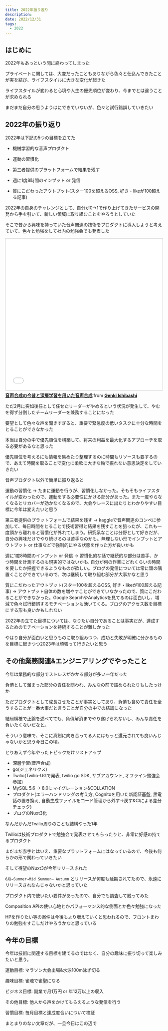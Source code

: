 ```yaml
---
title: 2022年振り返り
description:
date: 2022/12/31
tags:
  - 2022
---
```


## はじめに

2022年もあっという間に終わってしまった

プライベートに関しては、大変だったこともありながら色々と仕込んできたことが実を結び、ライフスタイルに大きな変化が起きた

ライフスタイルが変わると心境や人生の優先順位が変わり、今までとは違うことが求められる

まだまだ自分の思うようはにできていないが、色々と試行錯誤していきたい

## 2022年の振り返り

2022年は下記の5つの目標を立てた

- 機械学習的な音声プロダクト

- 運動の習慣化
 
- 第三者提供のプラットフォームで結果を残す
 
- 週に1度8時間のインプット or 発信
 
- 質にこだわったアウトプット(スター100を超えるOSS, 好き・likeが100超える記事)


2022年の自身のチャレンジとして、自分が0→1で作り上げてきたサービスの開発から手を引いて、新しい領域に取り組むことをやろうとしていた

そこで昔から興味を持っていた音声関連の技術をプロダクトに導入しようと考えていて、色々と勉強をして社内の勉強会でも発表した

<iframe src="//www.slideshare.net/slideshow/embed_code/key/dbeBymSwPHOe2r" width="595" height="485" frameborder="0" marginwidth="0" marginheight="0" scrolling="no" style="border:1px solid #CCC; border-width:1px; margin-bottom:5px; max-width: 100%;" allowfullscreen> </iframe> <div style="margin-bottom:5px"> <strong> <a href="//www.slideshare.net/genkiishibashi3/pdf-251741039" title="音声合成の今昔と深層学習を用いた音声合成" target="_blank">音声合成の今昔と深層学習を用いた音声合成</a> </strong> from <strong><a href="//www.slideshare.net/genkiishibashi3" target="_blank">Genki Ishibashi</a></strong> </div>

ただ2月に突如後任として任せたリーダーがやめるという状況が発生して、やむを得ず分割したチームリーダーを兼務することになった

要望として色々な声を聞きすぎると、重要で緊急度の低いタスクに十分な時間をとることができなかった

本当は自分の中で優先順位を構築して、将来の利益を最大化するアプローチを取る必要があるなと思った

優先順位を考えるにも情報を集めたり整理するのに時間もリソースも要するので、あえて時間を取ることで変化に柔軟に大きな軸で振れない意思決定をしていきたい

音声プロダクト以外で簡単に振り返ると

運動の習慣化 → たまに運動を行うが、習慣化しなかった。そもそもライフスタイルが変わったので、運動をする必要性にかける部分があった。また一度やらなくなるとリカバーが効かなくなるので、大会やレースに出たりとわかりやすい目標に今年は変えたいと思う

第三者提供のプラットフォームで結果を残す → kaggleで音声関連のコンペに参加して、毎日時間をとることで技術習得と結果を残すことを狙ったが、これも一度頭から離れると習慣化が外れてしまう。研究系なことは分野として好きだが、自分の興味だけでやり続けるのは苦手なのかも。無理しない形でインプットとアウトプット or 仕事などで強制的にやる状態を作った方が良いかも 

週に1度8時間のインプット or 発信 → 習慣化的な話で継続的な部分は苦手、かつ時間を計測するのも現実的ではないかも. 自分が何の作業にどれくらいの時間を要したか把握できるようなものが欲しい。ブログの発信については常に頭の隅置くことができているので、次は継続して取り組む部分が大事かなと思う

質にこだわったアウトプット(スター100を超えるOSS, 好き・likeが100超える記事) → アウトプット自体の数を増やすことができていなかったので、質にこだわることができなかった。Google SearchやAnalyticsを見てるのは面白いし、増減で色々試行錯誤するモチベーションも湧いてくる。ブログのアクセス数を目標にする形も良いかもしれない


2022年の立てた目標については、なりたい自分であることは事実だが、達成するためのモチベーションを持続することが難しかった

やはり自分が面白いと思うものに取り組みつつ、成功と失敗が明確に分かるものを目標に起きつつ2023年は頑張って行きたいと思う
 

## その他業務関連&エンジニアリングでやったこと

今年は業務的な部分でストレスがかかる部分が多い一年だった

負債として溜まった部分の責任を問われ、みんなの前で詰められたりもしたっけか

ただプロダクトとして成長させたことが事実としてあり、負債も含めて責任を全うすることが一番大事だと言うことが自分の中での結論になった

結局横槍で正論を述べてても、負債解消までやり遂げられないし、みんな責任を負いたくないだなと。

そういう意味で、そこに真剣に向き合ってる人にはもっと還元されても良いんじゃないかと思う今日この頃。

とりあえず今年やったトピックだけリストアップ

- 深層学習(音声合成)
- go(ジェネリクス)
- Twilio(Twilio-UGで発表, twilio go SDK, サブアカウント, オフライン勉強会参加)
- MySQL 5.6 → 8.0にマイグレーション&COLLATION
- プロダクト(エラーハンドリングの考え方, Cognitoを用いた新認証基盤, 黒電話の置き換え, 自動生成ファイルをコード管理から外す→戻す&CIによる差分チェック)
- ブログのNuxt3化

なんだかんだTwilio周りのことも結構やった1年

Twilioは技術プロダクトで勉強会で発表させてもらったりと、非常に好感の持てるプロダクト

まだまだ赤字とはいえ、重要なプラットフォームにはなっているので、今後も何らかの形で関わっていきたい

そして待望のNuxt3が今年リリースされた

`6月→Summer→Mid Summer→ Autumn` とリリースが何度も延期されてたので、永遠にリリースされなんじゃないかと思っていた

プロダクト内で使いたい要件があったので、自分でも調査して触ってみた

Composition APIの使い心地とかパフォーマンス的な側面とか色々勉強になった

HPを作りたい等の案件は今後もより増えていくと思われるので、フロントまわりの勉強をすこしだけやろうかなと思っている

## 今年の目標

今年は技術に関連する目標を建てるのではなく、自分の趣味に振り切って楽しみたいと思う。

運動目標: マラソン大会出場&水泳100m泳ぎ切る

趣味目標: 雀魂で雀聖になる

ビジネス目標: 副業で月1万円 or 年12万以上の収入

その他目標: 他人から声をかけてもらえるような発信を行う

習慣目標: 毎月目標と達成度合いについて検証

まとまりのない文章だが、一旦今日はこの辺で
